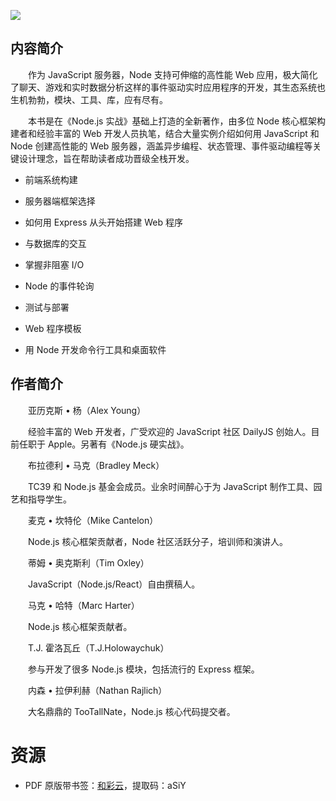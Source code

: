 ![](http://img3m5.ddimg.cn/63/36/25329015-1_u_2.jpg)

## 内容简介

　　作为 JavaScript 服务器，Node 支持可伸缩的高性能 Web 应用，极大简化了聊天、游戏和实时数据分析这样的事件驱动实时应用程序的开发，其生态系统也生机勃勃，模块、工具、库，应有尽有。

　　本书是在《Node.js 实战》基础上打造的全新著作，由多位 Node 核心框架构建者和经验丰富的 Web 开发人员执笔，结合大量实例介绍如何用 JavaScript 和 Node 创建高性能的 Web 服务器，涵盖异步编程、状态管理、事件驱动编程等关键设计理念，旨在帮助读者成功晋级全栈开发。

* 前端系统构建

* 服务器端框架选择

* 如何用 Express 从头开始搭建 Web 程序

* 与数据库的交互

* 掌握非阻塞 I/O

* Node 的事件轮询

* 测试与部署

* Web 程序模板

* 用 Node 开发命令行工具和桌面软件

## 作者简介

　　亚历克斯 • 杨（Alex Young）

　　经验丰富的 Web 开发者，广受欢迎的 JavaScript 社区 DailyJS 创始人。目前任职于 Apple。另著有《Node.js 硬实战》。

　　布拉德利 • 马克（Bradley Meck）

　　TC39 和 Node.js 基金会成员。业余时间醉心于为 JavaScript 制作工具、园艺和指导学生。

　　麦克 • 坎特伦（Mike Cantelon）

　　Node.js 核心框架贡献者，Node 社区活跃分子，培训师和演讲人。

　　蒂姆 • 奥克斯利（Tim Oxley）

　　JavaScript（Node.js/React）自由撰稿人。

　　马克 • 哈特（Marc Harter）

　　Node.js 核心框架贡献者。

　　T.J. 霍洛瓦丘（T.J.Holowaychuk）

　　参与开发了很多 Node.js 模块，包括流行的 Express 框架。

　　内森 • 拉伊利赫（Nathan Rajlich）

　　大名鼎鼎的 TooTallNate，Node.js 核心代码提交者。

# 资源

* PDF 原版带书签：[和彩云](https://caiyun.139.com/m/i?0n5Cs2vBtA6VC)，提取码：aSiY
